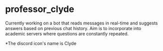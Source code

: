 # professor_clyde
Currently working on a bot that reads messages in real-time and suggests answers based on previous chat history. Aim is to incorporate into academic servers where questions are constantly repeated. 

*The discord icon's name is Clyde
